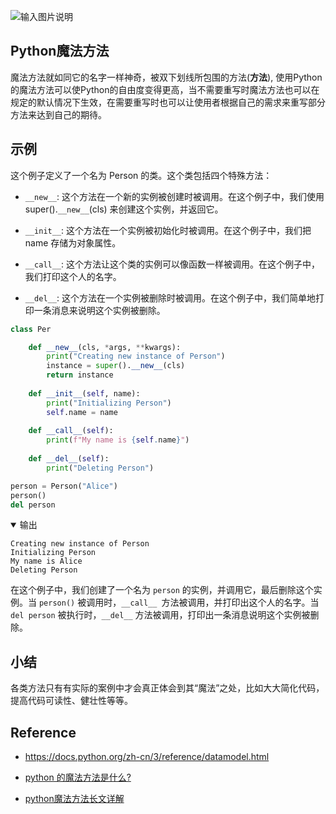 ![输入图片说明](https://foruda.gitee.com/images/1677169994153707305/3f5e84c8_10213136.png "屏幕截图")


## Python魔法方法

魔法方法就如同它的名字一样神奇，被双下划线所包围的方法(__方法__), 使用Python的魔法方法可以使Python的自由度变得更高，当不需要重写时魔法方法也可以在规定的默认情况下生效，在需要重写时也可以让使用者根据自己的需求来重写部分方法来达到自己的期待。

## 示例
这个例子定义了一个名为 Person 的类。这个类包括四个特殊方法：

- `__new__`: 这个方法在一个新的实例被创建时被调用。在这个例子中，我们使用 super().`__new__`(cls) 来创建这个实例，并返回它。

- `__init__`: 这个方法在一个实例被初始化时被调用。在这个例子中，我们把 name 存储为对象属性。

- `__call__`: 这个方法让这个类的实例可以像函数一样被调用。在这个例子中，我们打印这个人的名字。
- `__del__`: 这个方法在一个实例被删除时被调用。在这个例子中，我们简单地打印一条消息来说明这个实例被删除。

```python
class Per

    def __new__(cls, *args, **kwargs):
        print("Creating new instance of Person")
        instance = super().__new__(cls)
        return instance
    
    def __init__(self, name):
        print("Initializing Person")
        self.name = name
        
    def __call__(self):
        print(f"My name is {self.name}")
        
    def __del__(self):
        print("Deleting Person")

person = Person("Alice")
person()
del person
```

<details open>
<summary> 输出 </summary>

```shell
Creating new instance of Person
Initializing Person
My name is Alice
Deleting Person
```
</details>

在这个例子中，我们创建了一个名为 `person` 的实例，并调用它，最后删除这个实例。当 `person()` 被调用时，`__call__ `方法被调用，并打印出这个人的名字。当 `del person` 被执行时，`__del__` 方法被调用，打印出一条消息说明这个实例被删除。

## 小结

各类方法只有有实际的案例中才会真正体会到其“魔法”之处，比如大大简化代码，提高代码可读性、健壮性等等。

## Reference

- https://docs.python.org/zh-cn/3/reference/datamodel.html

- [python 的魔法方法是什么?](https://zhuanlan.zhihu.com/p/38347855)

- [python魔法方法长文详解](https://segmentfault.com/a/1190000040286979)


